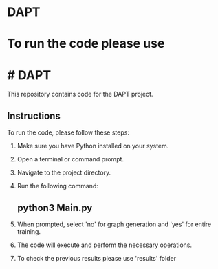 # DAPT
# To run the code please use 
# # DAPT

This repository contains code for the DAPT project.

## Instructions

To run the code, please follow these steps:

1. Make sure you have Python installed on your system.

2. Open a terminal or command prompt.

3. Navigate to the project directory.

4. Run the following command:
   ## python3 Main.py


6. When prompted, select 'no' for graph generation and 'yes' for entire training.

7. The code will execute and perform the necessary operations.
8. To check the previous results please use 'results' folder



